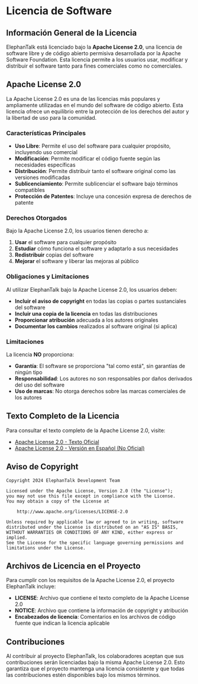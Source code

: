 # Licencia de Software

## Información General de la Licencia

ElephanTalk está licenciado bajo la **Apache License 2.0**, una licencia de software libre y de código abierto permisiva desarrollada por la Apache Software Foundation. Esta licencia permite a los usuarios usar, modificar y distribuir el software tanto para fines comerciales como no comerciales.

## Apache License 2.0

La Apache License 2.0 es una de las licencias más populares y ampliamente utilizadas en el mundo del software de código abierto. Esta licencia ofrece un equilibrio entre la protección de los derechos del autor y la libertad de uso para la comunidad.

### Características Principales

- **Uso Libre**: Permite el uso del software para cualquier propósito, incluyendo uso comercial
- **Modificación**: Permite modificar el código fuente según las necesidades específicas
- **Distribución**: Permite distribuir tanto el software original como las versiones modificadas
- **Sublicenciamiento**: Permite sublicenciar el software bajo términos compatibles
- **Protección de Patentes**: Incluye una concesión expresa de derechos de patente

### Derechos Otorgados

Bajo la Apache License 2.0, los usuarios tienen derecho a:

1. **Usar** el software para cualquier propósito
2. **Estudiar** cómo funciona el software y adaptarlo a sus necesidades
3. **Redistribuir** copias del software
4. **Mejorar** el software y liberar las mejoras al público

### Obligaciones y Limitaciones

Al utilizar ElephanTalk bajo la Apache License 2.0, los usuarios deben:

- **Incluir el aviso de copyright** en todas las copias o partes sustanciales del software
- **Incluir una copia de la licencia** en todas las distribuciones
- **Proporcionar atribución** adecuada a los autores originales
- **Documentar los cambios** realizados al software original (si aplica)

### Limitaciones

La licencia **NO** proporciona:

- **Garantía**: El software se proporciona "tal como está", sin garantías de ningún tipo
- **Responsabilidad**: Los autores no son responsables por daños derivados del uso del software
- **Uso de marcas**: No otorga derechos sobre las marcas comerciales de los autores

## Texto Completo de la Licencia

Para consultar el texto completo de la Apache License 2.0, visite:

- [Apache License 2.0 - Texto Oficial](https://www.apache.org/licenses/LICENSE-2.0)
- [Apache License 2.0 - Versión en Español (No Oficial)](https://www.apache.org/licenses/LICENSE-2.0.html)

## Aviso de Copyright

```
Copyright 2024 ElephanTalk Development Team

Licensed under the Apache License, Version 2.0 (the "License");
you may not use this file except in compliance with the License.
You may obtain a copy of the License at

    http://www.apache.org/licenses/LICENSE-2.0

Unless required by applicable law or agreed to in writing, software
distributed under the License is distributed on an "AS IS" BASIS,
WITHOUT WARRANTIES OR CONDITIONS OF ANY KIND, either express or implied.
See the License for the specific language governing permissions and
limitations under the License.
```

## Archivos de Licencia en el Proyecto

Para cumplir con los requisitos de la Apache License 2.0, el proyecto ElephanTalk incluye:

- **LICENSE**: Archivo que contiene el texto completo de la Apache License 2.0
- **NOTICE**: Archivo que contiene la información de copyright y atribución
- **Encabezados de licencia**: Comentarios en los archivos de código fuente que indican la licencia aplicable

## Contribuciones

Al contribuir al proyecto ElephanTalk, los colaboradores aceptan que sus contribuciones serán licenciadas bajo la misma Apache License 2.0. Esto garantiza que el proyecto mantenga una licencia consistente y que todas las contribuciones estén disponibles bajo los mismos términos.